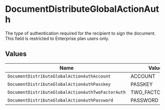 # DocumentDistributeGlobalActionAuth

The type of authentication required for the recipient to sign the document. This field is restricted to Enterprise plan users only.


## Values

| Name                                              | Value                                             |
| ------------------------------------------------- | ------------------------------------------------- |
| `DocumentDistributeGlobalActionAuthAccount`       | ACCOUNT                                           |
| `DocumentDistributeGlobalActionAuthPasskey`       | PASSKEY                                           |
| `DocumentDistributeGlobalActionAuthTwoFactorAuth` | TWO_FACTOR_AUTH                                   |
| `DocumentDistributeGlobalActionAuthPassword`      | PASSWORD                                          |